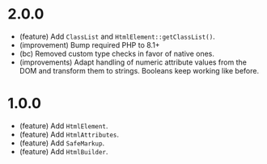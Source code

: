 2.0.0
=====

* (feature) Add `ClassList` and `HtmlElement::getClassList()`.
* (improvement) Bump required PHP to 8.1+
* (bc) Removed custom type checks in favor of native ones.
* (improvements) Adapt handling of numeric attribute values from the DOM and transform them to strings. Booleans keep working like before.


1.0.0
=====

*   (feature) Add `HtmlElement`.
*   (feature) Add `HtmlAttributes`.
*   (feature) Add `SafeMarkup`.
*   (feature) Add `HtmlBuilder`.
